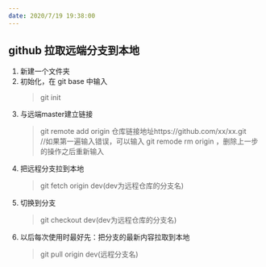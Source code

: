 ```yaml
---
date: 2020/7/19 19:38:00
---
```

## github 拉取远端分支到本地
1. 新建一个文件夹
2. 初始化，在 git base 中输入
	>git init
3. 与远端master建立链接
	>git remote add origin 仓库链接地址https://github.com/xx/xx.git  
	>//如果第一遍输入错误，可以输入 git remode rm origin ，删除上一步的操作之后重新输入  
4. 把远程分支拉到本地
	>git fetch origin dev(dev为远程仓库的分支名)
5. 切换到分支
	>git checkout dev(dev为远程仓库的分支名)
6. 以后每次使用时最好先：把分支的最新内容拉取到本地
	>git pull origin dev(远程分支名)